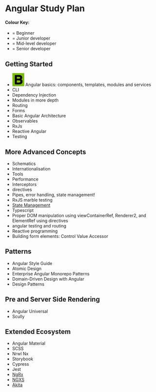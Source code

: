# Angular Study Plan

#### Colour Key:

- = Beginner
- = Junior developer
- = Mid-level developer
- = Senior developer

## Getting Started

- ![](./_assets/beginner.png) Angular basics: components, templates, modules and services
- CLI
- Dependency Injection
- Modules in more depth
- Routing
- Forms
- Basic Angular Architecture
- Observables
- RxJs
- Reactive Angular
- Testing

## More Advanced Concepts

- Schematics
- Internationalisation
- Tools
- Performance
- Interceptors
- directives
- Pipes, error handling, state management!
- RxJS marble testing
- [State Management](topic-details/state-management.md)
- Typescript
- Proper DOM manipulation using viewContainerRef, Renderer2, and ElementRef using directives
- angular testing and routing
- Reactive programming
- Building form elements: Control Value Accessor

## Patterns

- Angular Style Guide
- Atomic Design
- Enterprise Angular Monorepo Patterns
- Domain-Driven Design with Angular
- Design Patterns

## Pre and Server Side Rendering

- Angular Universal
- Scully

## Extended Ecosystem

- Angular Material
- SCSS
- Nrwl Nx
- Storybook
- Cypress
- Jest
- [NgRx](topic-details/state-management.md)
- [NGXS](topic-details/state-management.md)
- [Akita](topic-details/state-management.md)
